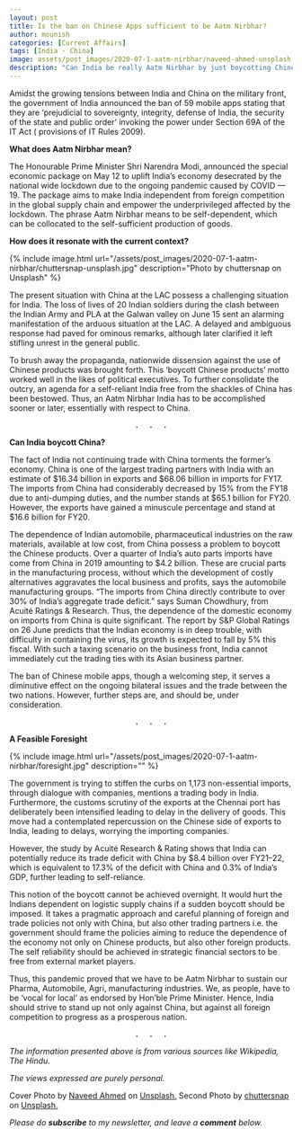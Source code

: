 ```yaml
---
layout: post
title: Is the ban on Chinese Apps sufficient to be Aatm Nirbhar?
author: mounish
categories: [Current Affairs]
tags: [India - China]
image: assets/post_images/2020-07-1-aatm-nirbhar/naveed-ahmed-unsplash.jpg
description: "Can India be really Aatm Nirbhar by just boycotting Chinese Apps"
---
```


Amidst the growing tensions between India and China on the military front, the government of India announced the ban of 59 mobile apps stating that they are ‘prejudicial to sovereignty, integrity, defense of India, the security of the state and public order’ invoking the power under Section 69A of the IT Act ( provisions of IT Rules 2009).  

**What does Aatm Nirbhar mean?**

The Honourable Prime Minister Shri Narendra Modi, announced the special economic package on May 12 to uplift India’s economy desecrated by the national wide lockdown due to the ongoing pandemic caused by COVID — 19. The package aims to make India independent from foreign competition in the global supply chain and empower the underprivileged affected by the lockdown. The phrase Aatm Nirbhar means to be self-dependent, which can be collocated to the self-sufficient production of goods.  

**How does it resonate with the current context?**  

<!-- image here  -->
{% include image.html url="/assets/post_images/2020-07-1-aatm-nirbhar/chuttersnap-unsplash.jpg" description="Photo by chuttersnap on Unsplash" %}

The present situation with China at the LAC possess a challenging situation for India. The loss of lives of 20 Indian soldiers during the clash between the Indian Army and PLA at the Galwan valley on June 15 sent an alarming manifestation of the arduous situation at the LAC. A delayed and ambiguous response had paved for ominous remarks, although later clarified it left stifling unrest in the general public.  

To brush away the propaganda, nationwide dissension against the use of Chinese products was brought forth. This ‘boycott Chinese products’ motto worked well in the likes of political executives. To further consolidate the outcry, an agenda for a self-reliant India free from the shackles of China has been bestowed. Thus, an Aatm Nirbhar India has to be accomplished sooner or later, essentially with respect to China.  

<center><pre>.  .  .</pre></center>

**Can India boycott China?**

The fact of India not continuing trade with China torments the former’s economy. China is one of the largest trading partners with India with an estimate of $16.34 billion in exports and $68.06 billion in imports for FY17. The imports from China had considerably decreased by 15% from the FY18 due to anti-dumping duties, and the number stands at $65.1 billion for FY20. However, the exports have gained a minuscule percentage and stand at $16.6 billion for FY20.  

The dependence of Indian automobile, pharmaceutical industries on the raw materials, available at low cost, from China possess a problem to boycott the Chinese products. Over a quarter of India’s auto parts imports have come from China in 2019 amounting to $4.2 billion. These are crucial parts in the manufacturing process, without which the development of costly alternatives aggravates the local business and profits, says the automobile manufacturing groups. “The imports from China directly contribute to over 30% of India’s aggregate trade deficit.” says Suman Chowdhury, from Acuité Ratings & Research. Thus, the dependence of the domestic economy on imports from China is quite significant.
The report by S&P Global Ratings on 26 June predicts that the Indian economy is in deep trouble, with difficulty in containing the virus, its growth is expected to fall by 5% this fiscal. With such a taxing scenario on the business front, India cannot immediately cut the trading ties with its Asian business partner.  

The ban of Chinese mobile apps, though a welcoming step, it serves a diminutive effect on the ongoing bilateral issues and the trade between the two nations. However, further steps are, and should be, under consideration.

<center><pre>.  .  .</pre></center>


**A Feasible Foresight**  

<!-- image here  -->
{% include image.html url="/assets/post_images/2020-07-1-aatm-nirbhar/foresight.jpg" description="" %}  

The government is trying to stiffen the curbs on 1,173 non-essential imports, through dialogue with companies, mentions a trading body in India. Furthermore, the customs scrutiny of the exports at the Chennai port has deliberately been intensified leading to delay in the delivery of goods. This move had a contemplated repercussion on the Chinese side of exports to India, leading to delays, worrying the importing companies.  

However, the study by Acuité Research & Rating shows that India can potentially reduce its trade deficit with China by $8.4 billion over FY21–22, which is equivalent to 17.3% of the deficit with China and 0.3% of India’s GDP, further leading to self-reliance.  

This notion of the boycott cannot be achieved overnight. It would hurt the Indians dependent on logistic supply chains if a sudden boycott should be imposed. It takes a pragmatic approach and careful planning of foreign and trade policies not only with China, but also other trading partners i.e. the government should frame the policies aiming to reduce the dependence of the economy not only on Chinese products, but also other foreign products. The self reliability should be achieved in strategic financial sectors to be free from external market players.  

Thus, this pandemic proved that we have to be Aatm Nirbhar to sustain our Pharma, Automobile, Agri, manufacturing industries. We, as people, have to be ‘vocal for local’ as endorsed by Hon’ble Prime Minister. Hence, India should strive to stand up not only against China, but against all foreign competition to progress as a prosperous nation.

<center><pre>.  .  .</pre></center>


_The information presented above is from various sources like Wikipedia, The Hindu._

_The views expressed are purely personal._

Cover Photo by <a href="https://unsplash.com/@naveedahmed?utm_source=unsplash&utm_medium=referral&utm_content=creditCopyText">Naveed Ahmed</a> on <a href="https://unsplash.com/s/photos/india-china?utm_source=unsplash&utm_medium=referral&utm_content=creditCopyText">Unsplash.</a>
Second Photo by <a href="https://unsplash.com/@chuttersnap?utm_source=unsplash&utm_medium=referral&utm_content=creditCopyText">chuttersnap</a> on <a href="https://unsplash.com/@chuttersnap?utm_source=unsplash&utm_medium=referral&utm_content=creditCopyText">Unsplash.</a>

_Please do_ _**subscribe**_ _to my newsletter, and leave a_ _**comment**_ _below._